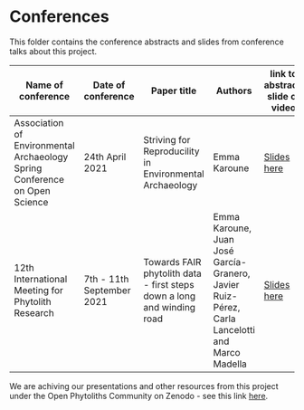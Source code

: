 # Conferences

This folder contains the conference abstracts and slides from conference talks about this project.

| Name of conference | Date of conference | Paper title | Authors | link to abstract, slide or video |
| -------------------------------- | ---------------- | ------------------------------------- | ----------------------------- | ----------------------- |
| Association of Environmental Archaeology Spring Conference on Open Science | 24th April 2021 | Striving for Reproducility in Environmental Archaeology | Emma Karoune | [Slides here](https://doi.org/10.5281/zenodo.4704811) |
| 12th International Meeting for Phytolith Research | 7th - 11th September 2021 | Towards FAIR phytolith data - first steps down a long and winding road | Emma Karoune, Juan José García-Granero, Javier Ruiz-Pérez, Carla Lancelotti and Marco Madella | [Slides here](https://github.com/open-phytoliths/FAIR-phytoliths/blob/main/Conferences/Towards%20FAIR%20Phytolith%20data%20-%20IMPR%202021.pdf) |

We are achiving our presentations and other resources from this project under the Open Phytoliths Community on Zenodo - see this link [here](https://zenodo.org/communities/open-phytoliths-community/?page=1&size=20).


